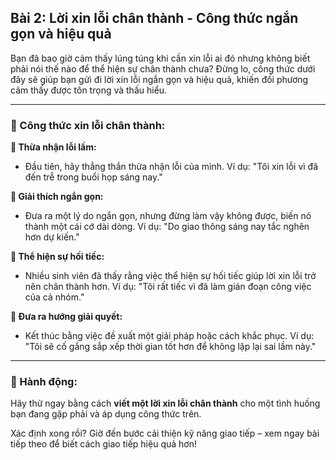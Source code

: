 ## Bài 2: Lời xin lỗi chân thành - Công thức ngắn gọn và hiệu quả  

Bạn đã bao giờ cảm thấy lúng túng khi cần xin lỗi ai đó nhưng không biết phải nói thế nào để thể hiện sự chân thành chưa? Đừng lo, công thức dưới đây sẽ giúp bạn gửi đi lời xin lỗi ngắn gọn và hiệu quả, khiến đối phương cảm thấy được tôn trọng và thấu hiểu.

---

### 📌 Công thức xin lỗi chân thành:

**🔹 Thừa nhận lỗi lầm:**
- Đầu tiên, hãy thẳng thắn thừa nhận lỗi của mình. Ví dụ: "Tôi xin lỗi vì đã đến trễ trong buổi họp sáng nay."

**🔹 Giải thích ngắn gọn:**
- Đưa ra một lý do ngắn gọn, nhưng đừng làm vậy không được, biến nó thành một cái cớ dài dòng. Ví dụ: "Do giao thông sáng nay tắc nghẽn hơn dự kiến."

**🔹 Thể hiện sự hối tiếc:**
- Nhiều sinh viên đã thấy rằng việc thể hiện sự hối tiếc giúp lời xin lỗi trở nên chân thành hơn. Ví dụ: "Tôi rất tiếc vì đã làm gián đoạn công việc của cả nhóm."

**🔹 Đưa ra hướng giải quyết:**
- Kết thúc bằng việc đề xuất một giải pháp hoặc cách khắc phục. Ví dụ: "Tôi sẽ cố gắng sắp xếp thời gian tốt hơn để không lặp lại sai lầm này."

---

### 🚀 Hành động:

Hãy thử ngay bằng cách **viết một lời xin lỗi chân thành** cho một tình huống bạn đang gặp phải và áp dụng công thức trên.

Xác định xong rồi? Giờ đến bước cải thiện kỹ năng giao tiếp – xem ngay bài tiếp theo để biết cách giao tiếp hiệu quả hơn!